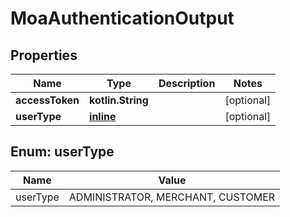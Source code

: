 
# MoaAuthenticationOutput

## Properties
Name | Type | Description | Notes
------------ | ------------- | ------------- | -------------
**accessToken** | **kotlin.String** |  |  [optional]
**userType** | [**inline**](#UserTypeEnum) |  |  [optional]


<a name="UserTypeEnum"></a>
## Enum: userType
Name | Value
---- | -----
userType | ADMINISTRATOR, MERCHANT, CUSTOMER



